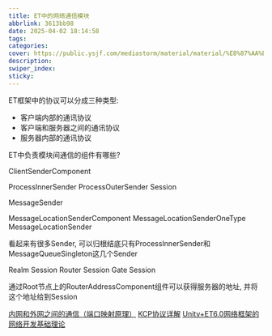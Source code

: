 ```yaml
---
title: ET中的网络通信模块
abbrlink: 3613bb98
date: 2025-04-02 18:14:58
tags:
categories:
cover: https://public.ysjf.com/mediastorm/material/material/%E8%87%AA%E7%84%B6%E9%A3%8E%E5%85%89_%E6%9C%9F%E6%9C%AB%E7%9A%84%E5%BB%B6%E6%97%B6_10_%E5%85%A8%E6%99%AF.jpg
description:
swiper_index:
sticky:
---
```



ET框架中的协议可以分成三种类型:
- 客户端内部的通讯协议
- 客户端和服务器之间的通讯协议
- 服务器内部的通讯协议

ET中负责模块间通信的组件有哪些?

ClientSenderComponent

ProcessInnerSender
ProcessOuterSender
Session

MessageSender

MessageLocationSenderComponent
MessageLocationSenderOneType
MessageLocationSender

看起来有很多Sender, 可以归根结底只有ProcessInnerSender和MessageQueueSingleton这几个Sender


Realm Session
Router Session
Gate Session

通过Root节点上的RouterAddressComponent组件可以获得服务器的地址, 并将这个地址给到Session

[内网和外网之间的通信（端口映射原理）](https://blog.csdn.net/u011041241/article/details/109574509)
[KCP协议详解](https://luyuhuang.tech/2020/12/09/kcp.html)
[Unity+ET6.0网络框架的网络开发基础理论](https://blog.csdn.net/Q540670228/article/details/123385080?spm=1001.2014.3001.5502)